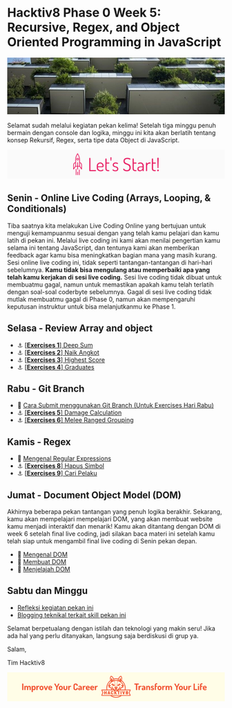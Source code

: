 # Hacktiv8 Phase 0 Week 5: Recursive, Regex, and Object Oriented Programming in JavaScript

![Header](assets/header-w4.jpg)

Selamat sudah melalui kegiatan pekan kelima! Setelah tiga minggu penuh bermain dengan console dan logika, minggu ini kita akan berlatih tentang konsep Rekursif, Regex, serta tipe data Object di JavaScript.

![Let's start!](assets/start.png)

## Senin - Online Live Coding (Arrays, Looping, & Conditionals)

Tiba saatnya kita melakukan Live Coding Online yang bertujuan untuk menguji kemampuanmu sesuai dengan yang telah kamu pelajari dan kamu latih di pekan ini. Melalui live coding ini kami akan menilai pengertian kamu selama ini tentang JavaScript, dan tentunya kami akan memberikan feedback agar kamu bisa meningkatkan bagian mana yang masih kurang. Sesi online live coding ini, tidak seperti tantangan-tantangan di hari-hari sebelumnya. **Kamu tidak bisa mengulang atau memperbaiki apa yang telah kamu kerjakan di sesi live coding.** Sesi live coding tidak dibuat untuk membuatmu gagal, namun untuk memastikan apakah kamu telah terlatih dengan soal-soal coderbyte sebelumnya. Gagal di sesi live coding tidak mutlak membuatmu gagal di Phase 0, namun akan mempengaruhi keputusan instruktur untuk bisa melanjutkanmu ke Phase 1.

## Selasa - Review Array and object
- :anchor: [[**Exercises 1**] Deep Sum](modules/challenge-deep-sum.md)
- :anchor: [[**Exercises 2**] Naik Angkot](modules/challenge-naik-angkot.md)
- :anchor: [[**Exercises 3**] Highest Score](modules/challenge-highest-score.md)
- :anchor: [[**Exercises 4**] Graduates](modules/challenge-graduates.md)


## Rabu - Git Branch
- :notebook_with_decorative_cover:
[Cara Submit menggunakan Git Branch (Untuk Exercises Hari Rabu)](/modules/submitting-on-a-new-branch.md)
- :anchor: [[**Exercises 5**] Damage Calculation](/modules/challenge-damage-calculation.md)
- :anchor: [[**Exercises 6**] Melee Ranged Grouping](/modules/challenge-melee-ranged-grouping.md)


## Kamis - Regex
- :notebook_with_decorative_cover:
[Mengenal Regular Expressions](/modules/regular-expressions.md)
- :anchor:
[[**Exercises 8**] Hapus Simbol](/modules/challenge-hapus-simbol.md)
- :anchor:
[[**Exercises 9**] Cari Pelaku](/modules/challenge-cari-pelaku.md)

## Jumat - Document Object Model (DOM)
Akhirnya beberapa pekan tantangan yang penuh logika berakhir. Sekarang, kamu akan mempelajari mempelajari DOM, yang akan membuat website kamu menjadi interaktif dan menarik! Kamu akan ditantang dengan DOM di week 6 setelah final live coding, jadi silakan baca materi ini setelah kamu telah siap untuk mengambil final live coding di Senin pekan depan.

- :notebook_with_decorative_cover:
[Mengenal DOM](/modules/js-dom-intro.md)
- :notebook_with_decorative_cover:
[Membuat DOM](/modules/js-dom-creation.md)
- :notebook_with_decorative_cover:
[Menjelajah DOM](/modules/js-dom-transversing.md)

## Sabtu dan Minggu

- [Refleksi kegiatan pekan ini](https://github.com/hacktiv8/phase-0-activities/blob/master/modules/reflection.md)
- [Blogging teknikal terkait skill pekan ini](https://github.com/hacktiv8/phase-0-activities/blob/master/modules/blog.md)

Selamat berpetualang dengan istilah dan teknologi yang makin seru! Jika ada hal yang perlu ditanyakan, langsung saja berdiskusi di grup ya.

Salam,

Tim Hacktiv8

![Hacktiv8 Banner](assets/banner.png)
